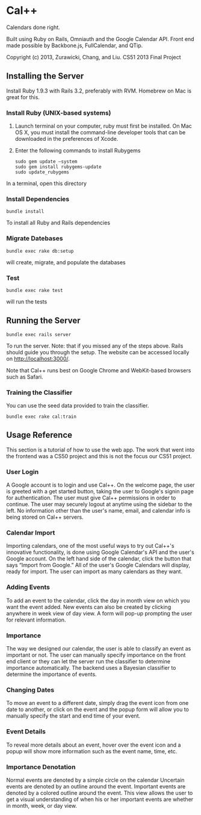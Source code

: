 # Cal++ #

Calendars done right.

Built using Ruby on Rails, Omniauth and the Google Calendar API.
Front end made possible by Backbone.js, FullCalendar, and QTip.

Copyright (c) 2013, Zurawicki, Chang, and Liu.
CS51 2013 Final Project

## Installing the Server ##

Install Ruby 1.9.3 with Rails 3.2, preferably with RVM.
Homebrew on Mac is great for this.

### Install Ruby (UNIX-based systems) ###
1.	Launch terminal on your computer, ruby must first be installed. On Mac OS X, you must install the command-line
    developer tools that can be downloaded in the preferences of Xcode.
2.	Enter the following commands to install Rubygems

	    sudo gem update –system
	    sudo gem install rubygems-update
	    sudo update_rubygems

In a terminal, open this directory

### Install Dependencies ###

    bundle install

To install all Ruby and Rails dependencies

### Migrate Datebases ###

    bundle exec rake db:setup

will create, migrate, and populate the databases

### Test ###

    bundle exec rake test

will run the tests

## Running the Server ##

    bundle exec rails server

To run the server. Note: that if you missed any of the steps above. Rails should guide you through the setup.
The website can be accessed locally on <http://localhost:3000/>.

Note that Cal++ runs best on Google Chrome and WebKit-based browsers such as Safari.


### Training the Classifier ###

You can use the seed data provided to train the classifier.

    bundle exec rake cal:train

## Usage Reference ##
This section is a tutorial of how to use the web app. The work that went into the frontend was a CS50 project and this
is not the focus our CS51 project.

### User Login ###
A Google account is to login and use Cal++. On the welcome page, the user is greeted with a get started button, taking
the user to Google's signin page for authentication. The user must give Cal++ permissions in order to continue. The user
may securely logout at anytime using the sidebar to the left. No information other than the user's name, email, and
calendar info is being stored on Cal++ servers.

### Calendar Import ###
Importing calendars, one of the most useful ways to try out Cal++'s innovative functionality, is done using Google
Calendar's API and the user's Google account. On the left hand side of the calendar, click the button that says “Import
from Google.” All of the user's Google Calendars will display, ready for import. The user can import as many calendars
as they want.

### Adding Events ###
To add an event to the calendar, click the day in month view on which you want the event added. New events can also be
created by clicking anywhere in week view of day view. A form will pop-up prompting the user for relevant information.

### Importance ###
The way we designed our calendar, the user is able to classify an event as important or not. The user can manually
specify importance on the front end client or they can let the server run the classifier to determine importance
automatically. The backend uses a Bayesian classifier to determine the importance of events.

### Changing Dates ###
To move an event to a different date, simply drag the event icon from one date to another, or click on the event and the
popup form will allow you to manually specify the start and end time of your event.

### Event Details ###
To reveal more details about an event, hover over the event icon and a popup will show more information such as the
event name, time, etc.

### Importance Denotation ###
Normal events are denoted by a simple circle on the calendar
Uncertain events are denoted by an outline around the event.
Important events are denoted by a colored outline around the event.
This view allows the user to get a visual understanding of when his or her important events are whether in month, week,
or day view.